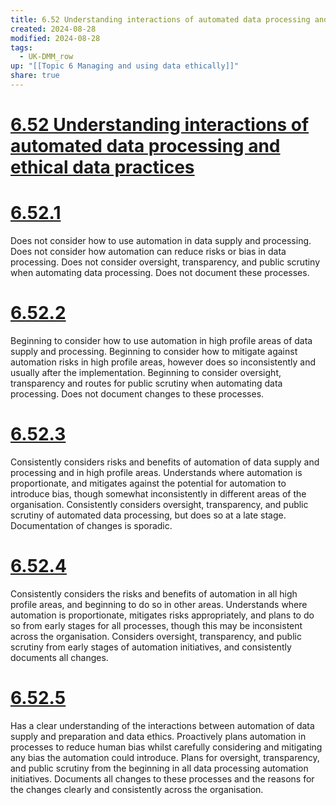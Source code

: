 ```yaml
---
title: 6.52 Understanding interactions of automated data processing and ethical data practices
created: 2024-08-28
modified: 2024-08-28
tags:
  - UK-DMM_row
up: "[[Topic 6 Managing and using data ethically]]"
share: true
---
```

# [6.52 Understanding interactions of automated data processing and ethical data practices](6.52%20Understanding%20interactions%20of%20automated%20data%20processing%20and%20ethical%20data%20practices.md)
# [6.52.1](6.52.1.md)

Does not consider how to use automation in data supply and processing. Does not consider how automation can reduce risks or bias in data processing. Does not consider oversight, transparency, and public scrutiny when automating data processing. Does not document these processes.

# [6.52.2](6.52.2.md)

Beginning to consider how to use automation in high profile areas of data supply and processing. Beginning to consider how to mitigate against automation risks in high profile areas, however does so inconsistently and usually after the implementation. Beginning to consider oversight, transparency and routes for public scrutiny when automating data processing. Does not document changes to these processes.

# [6.52.3](6.52.3.md)

Consistently considers risks and benefits of automation of data supply and processing and in high profile areas. Understands where automation is proportionate, and mitigates against the potential for automation to introduce bias, though somewhat inconsistently in different areas of the organisation. Consistently considers oversight, transparency, and public scrutiny of automated data processing, but does so at a late stage. Documentation of changes is sporadic.

# [6.52.4](6.52.4.md)

Consistently considers the risks and benefits of automation in all high profile areas, and beginning to do so in other areas. Understands where automation is proportionate, mitigates risks appropriately, and plans to do so from early stages for all processes, though this may be inconsistent across the organisation. Considers oversight, transparency, and public scrutiny from early stages of automation initiatives, and consistently documents all changes.

# [6.52.5](6.52.5.md)

Has a clear understanding of the interactions between automation of data supply and preparation and data ethics. Proactively plans automation in processes to reduce human bias whilst carefully considering and mitigating any bias the automation could introduce. Plans for oversight, transparency, and public scrutiny from the beginning in all data processing automation initiatives. Documents all changes to these processes and the reasons for the changes clearly and consistently across the organisation.
